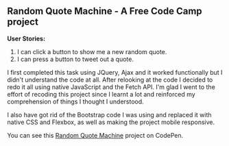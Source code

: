 ## Random Quote Machine -  A Free Code Camp project

**User Stories:**
1. I can click a button to show me a new random quote.
2. I can press a button to tweet out a quote.

I first completed this task using JQuery, Ajax and it worked functionally but I didn't understand the code at all. After relooking at the code I decided to redo it all using native JavaScript and the Fetch API. I'm glad I went to the effort of recoding this project since I learnt a lot and reinforced my comprehension of things I thought I understood.

I also have got rid of the Bootstrap code I was using and replaced it with native CSS and Flexbox, as well as making the project mobile responsive.

You can see this [Random Quote Machine](https://codepen.io/Pagey/pen/eEXRZy) project on CodePen.
